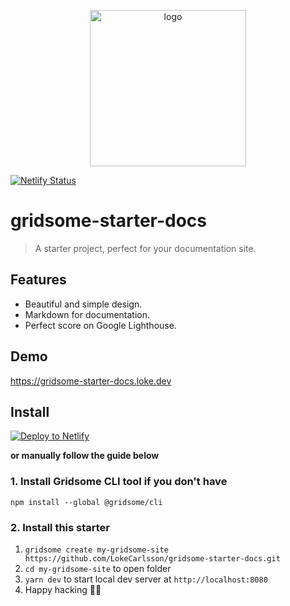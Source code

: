 <p align="center"><a href="https://gridsome-starter-docs.loke.dev"><img alt="logo" width="250" src="https://user-images.githubusercontent.com/14079937/57547853-c2468680-735f-11e9-943b-1264eb1c0ead.png" /></a></p>

[![Netlify Status](https://api.netlify.com/api/v1/badges/a4bebd5e-af19-4af3-990f-f5eee569e050/deploy-status)](https://app.netlify.com/sites/gridsome-starter-docs/deploys)

# gridsome-starter-docs

> A starter project, perfect for your documentation site.

## Features
- Beautiful and simple design.
- Markdown for documentation.
- Perfect score on Google Lighthouse.

## Demo

https://gridsome-starter-docs.loke.dev

## Install

[![Deploy to Netlify](https://www.netlify.com/img/deploy/button.svg)](https://app.netlify.com/start/deploy?repository=https://github.com/LokeCarlsson/gridsome-starter-docs)

**or manually follow the guide below**

### 1. Install Gridsome CLI tool if you don't have

`npm install --global @gridsome/cli`

### 2. Install this starter

1. `gridsome create my-gridsome-site https://github.com/LokeCarlsson/gridsome-starter-docs.git`
2. `cd my-gridsome-site` to open folder
3. `yarn dev` to start local dev server at `http://localhost:8080`
4. Happy hacking 🎉🙌
